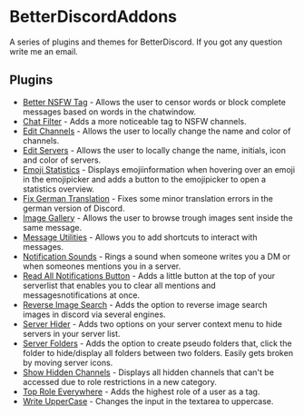 # BetterDiscordAddons
A series of plugins and themes for BetterDiscord. If you got any question write me an email.

## Plugins
 - [Better NSFW Tag](https://github.com/mwittrien/BetterDiscordAddons/tree/master/Plugins/BetterNsfwTag) - Allows the user to censor words or block complete messages based on words in the chatwindow.
 - [Chat Filter](https://github.com/mwittrien/BetterDiscordAddons/tree/master/Plugins/ChatFilter) - Adds a more noticeable tag to NSFW channels.
 - [Edit Channels](https://github.com/mwittrien/BetterDiscordAddons/tree/master/Plugins/EditChannels) - Allows the user to locally change the name and color of channels.
 - [Edit Servers](https://github.com/mwittrien/BetterDiscordAddons/tree/master/Plugins/EditServers) - Allows the user to locally change the name, initials, icon and color of servers.
 - [Emoji Statistics](https://github.com/mwittrien/BetterDiscordAddons/tree/master/Plugins/EmojiStatistics) - Displays emojiinformation when hovering over an emoji in the emojipicker and adds a button to the emojipicker to open a statistics overview.
 - [Fix German Translation](https://github.com/mwittrien/BetterDiscordAddons/tree/master/Plugins/FixGermanTranslation) - Fixes some minor translation errors in the german version of Discord.
 - [Image Gallery](https://github.com/mwittrien/BetterDiscordAddons/tree/master/Plugins/ImageGallery) - Allows the user to browse trough images sent inside the same message.
 - [Message Utilities](https://github.com/mwittrien/BetterDiscordAddons/tree/master/Plugins/MessageUtilities) - Allows you to add shortcuts to interact with messages.
 - [Notification Sounds](https://github.com/mwittrien/BetterDiscordAddons/tree/master/Plugins/NotificationSounds) - Rings a sound when someone writes you a DM or when someones mentions you in a server.
 - [Read All Notifications Button](https://github.com/mwittrien/BetterDiscordAddons/blob/master/Plugins/ReadAllNotificationsButton) - Adds a little button at the top of your serverlist that enables you to clear all mentions and messagesnotifications at once.
 - [Reverse Image Search](https://github.com/mwittrien/BetterDiscordAddons/tree/master/Plugins/ReverseImageSearch) - Adds the option to reverse image search images in discord via several engines.
 - [Server Hider](https://github.com/mwittrien/BetterDiscordAddons/tree/master/Plugins/ServerHider) - Adds two options on your server context menu to hide servers in your server list.
 - [Server Folders](https://github.com/mwittrien/BetterDiscordAddons/tree/master/Plugins/ServerFolders) - Adds the option to create pseudo folders that, click the folder to hide/display all folders between two folders. Easily gets broken by moving server icons.
 - [Show Hidden Channels](https://github.com/mwittrien/BetterDiscordAddons/tree/master/Plugins/ShowHiddenChannels) - Displays all hidden channels that can't be accessed due to role restrictions in a new category.
 - [Top Role Everywhere](https://github.com/mwittrien/BetterDiscordAddons/tree/master/Plugins/TopRoleEverywhere) - Adds the highest role of a user as a tag.
 - [Write UpperCase](https://github.com/mwittrien/BetterDiscordAddons/tree/master/Plugins/WriteUpperCase) - Changes the input in the textarea to uppercase.
